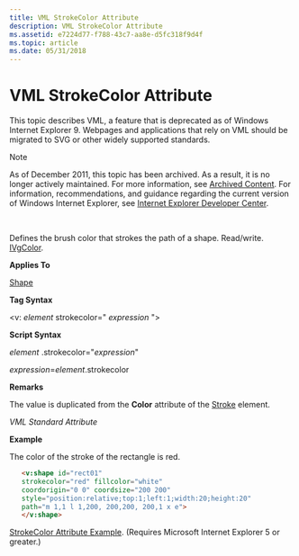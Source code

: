 ```yaml
---
title: VML StrokeColor Attribute
description: VML StrokeColor Attribute
ms.assetid: e7224d77-f788-43c7-aa8e-d5fc318f9d4f
ms.topic: article
ms.date: 05/31/2018
---
```


# VML StrokeColor Attribute

This topic describes VML, a feature that is deprecated as of Windows Internet Explorer 9. Webpages and applications that rely on VML should be migrated to SVG or other widely supported standards.

> [!Note]  
> As of December 2011, this topic has been archived. As a result, it is no longer actively maintained. For more information, see [Archived Content](https://docs.microsoft.com/previous-versions/windows/internet-explorer/ie-developer/). For information, recommendations, and guidance regarding the current version of Windows Internet Explorer, see [Internet Explorer Developer Center](https://go.microsoft.com/fwlink/p/?linkid=204313).

 

Defines the brush color that strokes the path of a shape. Read/write. [IVgColor](msdn-online-vml-ivgcolor.md).

**Applies To**

[Shape](shape-element--vml.md)

**Tag Syntax**

<v: *element* strokecolor=" *expression* ">

**Script Syntax**

*element* .strokecolor="*expression*"

*expression*=*element*.strokecolor

**Remarks**

The value is duplicated from the **Color** attribute of the [Stroke](msdn-online-vml-stroke-element.md) element.

*VML Standard Attribute*

**Example**

The color of the stroke of the rectangle is red.


```HTML
   <v:shape id="rect01"
   strokecolor="red" fillcolor="white"
   coordorigin="0 0" coordsize="200 200"
   style="position:relative;top:1;left:1;width:20;height:20"
   path="m 1,1 l 1,200, 200,200, 200,1 x e">
   </v:shape>
```



[StrokeColor Attribute Example](https://samples.msdn.microsoft.com/workshop/samples/vml/shape/examples/x_strcol.md). (Requires Microsoft Internet Explorer 5 or greater.)

 

 




